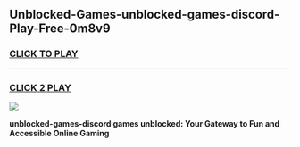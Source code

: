 
## Unblocked-Games-unblocked-games-discord-Play-Free-0m8v9
<h3>
<a href="https://premium76.site?title=unblocked-games-discord&ref=23A">CLICK TO PLAY</a></h3>
<hr>

<h3>
<a href="https://premium76.site?title=unblocked-games-discord&ref=23A">CLICK 2 PLAY</a>
  
</h3>

<a href="https://premium76.site?title=unblocked-games-discord&ref=23A"><img src="https://clearcache.store/games.png"></a>


**unblocked-games-discord games unblocked: Your Gateway to Fun and Accessible Online Gaming**
